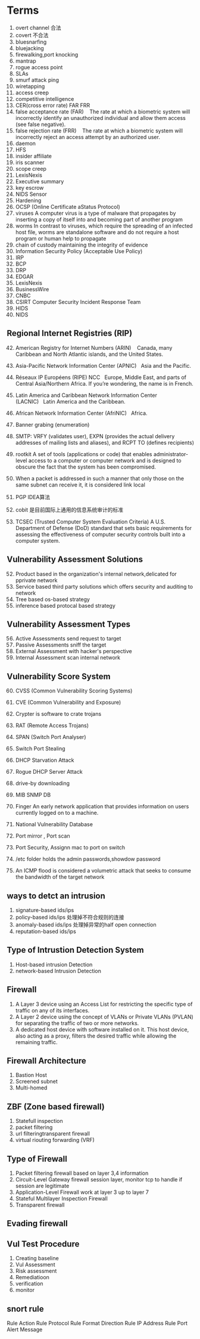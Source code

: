 # Terms #

1. overt channel 合法 
2. covert 不合法
3. bluesnarfing
4. bluejacking
5. firewalking,port knocking
6. mantrap
7. rogue access point
8. SLAs
9. smurf attack  ping
10. wiretapping
11. access creep
12. competitive intelligence
13. CER(cross error rate)  FAR FRR
14. false acceptance rate (FAR)    The rate at which a biometric system will incorrectly identify an unauthorized individual and allow them access (see false negative).
15. false rejection rate (FRR)    The rate at which a biometric system will incorrectly reject an access attempt by an authorized user.
16. daemon    
17. HFS
18. insider affiliate
19. iris scanner
20. scope creep
21. LexisNexis 
22. Executive summary
23. key escrow
24. NIDS Sensor 
25. Hardening
26. OCSP  (Online Certificate aStatus Protocol)
27. viruses		A computer virus is a type of malware that propagates by inserting a copy of itself into and becoming part of another program
28. worms		In contrast to viruses, which require the spreading of an infected host file, worms are standalone software and do not require a host program or human help to propagate
29. chain of custody 	maintaining the integrity of evidence
30. Information Security Policy (Acceptable Use Policy)	
31. IRP
32. BCP
33. DRP
35. EDGAR
36. LexisNexis
37. BusinessWire
38. CNBC
39. CSIRT		Computer Security Incident Response Team
40. HIDS
41. NIDS

## Regional Internet Registries (RIP) ##

42. American Registry for Internet Numbers (ARIN)    Canada, many Caribbean and North Atlantic islands, and the United States.
43. Asia-Pacific Network Information Center (APNIC)   Asia and the Pacific.
44. Réseaux IP Européens (RIPE) NCC   Europe, Middle East, and parts of Central Asia/Northern Africa. If you’re wondering, the name is in French.
45. Latin America and Caribbean Network Information Center (LACNIC)   Latin America and the Caribbean.
46. African Network Information Center (AfriNIC)   Africa.

47. Banner grabing  (enumeration)


48. SMTP: VRFY (validates user), EXPN (provides the actual delivery addresses of mailing lists and aliases), and RCPT TO (defines recipients)
49. rootkit    A set of tools (applications or code) that enables administrator-level access to a computer or computer network and is designed to obscure the fact that the system has been compromised.

48. When a packet is addressed in such a manner that only those on the same subnet can receive it, it is considered link local
49. PGP  IDEA算法
50. cobit	是目前国际上通用的信息系统审计的标准
51. TCSEC (Trusted Computer System Evaluation Criteria) A U.S. Department of Defense (DoD) standard that sets basic requirements for assessing the effectiveness of computer security controls built into a computer system.


## Vulnerability Assessment Solutions ##
52. Product based 	in the organization's internal network,delicated for pprivate network
53. Service based	third party solutions which offers security and auditing to network
54. Tree based		os-based strategy
55. inference based	 protocal based strategy

## Vulnerability Assessment Types ##
56. Active Assessments		send request to target
57. Passive Assessments		sniff the target 
58. External Assessment  	with hacker's perspective
59. Internal Assessment		scan internal network

## Vulnerability Score System ##
60. CVSS (Common Vulnerability Scoring Systems)
61. CVE  (Common Vulnerability and Exposure)


62. Crypter  is software to crate trojans
63. RAT (Remote Access  Trojans)
64. SPAN (Switch Port Analyser)
65. Switch Port Stealing
66. DHCP Starvation Attack
67. Rogue DHCP Server Attack
68. drive-by downloading
69. MIB SNMP DB
70. Finger    An early network application that provides information on users currently logged on to a machine.
71. National Vulnerability Database
72. Port mirror , Port scan
73. Port Security, Assignn mac to port on switch
74. /etc folder holds the admin passwords,showdow password
75. An ICMP flood is considered a volumetric attack that seeks to consume the bandwidth of the target network


## ways to detct an intrusion ##

1. signature-based ids/ips
2. policy-based ids/ips		处理掉不符合规则的连接
3. anomaly-based ids/ips   处理掉异常的half open  connection
4. reputation-based ids/ips

## Type of Intrustion Detection System ##

1. Host-based intrusion Detection
2. network-based Intrusion Detection


## Firewall ##

1. A Layer 3 device using an Access List for restricting the specific type  of traffic on any of its interfaces. 
2. A Layer 2 device using the concept of VLANs or Private VLANs (PVLAN) for separating the traffic of two or more networks. 
3. A dedicated host device with software installed on it. This host device, also acting as a proxy, filters the desired traffic while allowing the remaining traffic. 

## Firewall Architecture ##

1. Bastion Host
2. Screened subnet
3. Multi-homed


## ZBF (Zone based firewall) ##

1. Statefull inspection
2. packet filtering
3. url filteringtransparent firewall
4. virtual riouting forwarding (VRF)


## Type of Firewall ##


1. Packet filtering firewall  based on layer 3,4 information
2. Circuit-Level Gateway firewall  session layer, monitor tcp to handle if session are legitimate
3. Application-Level Firewall work at layer 3 up to layer 7
4. Stateful Multilayer Inspection Firewall
5. Transparent firewall 


## Evading firewall ##


## Vul Test Procedure ##

1. Creating baseline
2. Vul Assessment
3. Risk assessment
4. Remediatioon
5. verification
6. monitor


## snort rule ##
Rule Action
Rule Protocol
Rule Format Direction
Rule IP Address
Rule Port
Alert Message





